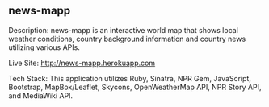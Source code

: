 ## news-mapp

Description: news-mapp is an interactive world map that shows local weather conditions, country background information and country news utilizing various APIs.

Live Site: http://news-mapp.herokuapp.com

Tech Stack:
This application utilizes Ruby, Sinatra, NPR Gem, JavaScript, Bootstrap, MapBox/Leaflet, Skycons, OpenWeatherMap API, NPR Story API, and MediaWiki API.